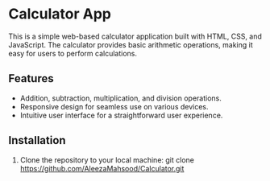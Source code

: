 # Calculator App

This is a simple web-based calculator application built with HTML, CSS, and JavaScript. The calculator provides basic arithmetic operations, making it easy for users to perform calculations.

## Features

- Addition, subtraction, multiplication, and division operations.
- Responsive design for seamless use on various devices.
- Intuitive user interface for a straightforward user experience.

## Installation

1. Clone the repository to your local machine:
 git clone https://github.com/AleezaMahsood/Calculator.git 

